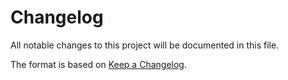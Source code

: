 # Changelog

All notable changes to this project will be documented in this file.

The format is based on [Keep a Changelog][changelog].

<!--
## [Unreleased]

## [0.1.0] - 1969-12-31

Initial release

[Unreleased]: https://github.com/evanrelf/rust-template/compare/v0.1.0...HEAD
[0.1.0.0]: https://github.com/evanrelf/rust-template/releases/tag/v0.1.0
-->

[changelog]: https://keepachangelog.com/en/1.0.0/
